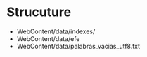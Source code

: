 # Strucuture
- WebContent/data/indexes/ 
- WebContent/data/efe 
- WebContent/data/palabras_vacias_utf8.txt
